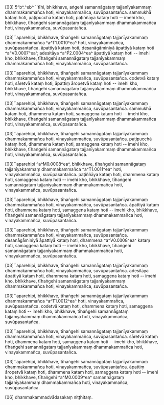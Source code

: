 [03] 5^b^.^eb^ ``tīhi, bhikkhave, aṅgehi samannāgataṃ tajjanīyakammaṃ dhammakammañca hoti, vinayakammañca,  suvūpasantañca. sammukhā kataṃ hoti, paṭipucchā kataṃ hoti, paṭiññāya kataṃ hoti --  imehi kho, bhikkhave, tīhaṅgehi samannāgataṃ tajjanīyakammaṃ dhammakammañca hoti, vinayakammañca,  suvūpasantañca.

[03]``aparehipi, bhikkhave, tīhaṅgehi samannāgataṃ tajjanīyakammaṃ dhammakammañca   ^a^T1.0010^ea^ hoti, vinayakammañca,  suvūpasantañca. āpattiyā kataṃ hoti, desanāgāminiyā āpattiyā kataṃ hoti  ^a^V0.0007^ea^,  adesitāya ^a^P2.0004^ea^ āpattiyā kataṃ hoti -- imehi kho, bhikkhave, tīhaṅgehi samannāgataṃ  tajjanīyakammaṃ dhammakammañca hoti, vinayakammañca, suvūpasantañca.

[03]``aparehipi, bhikkhave, tīhaṅgehi samannāgataṃ tajjanīyakammaṃ dhammakammañca hoti, vinayakammañca,  suvūpasantañca. codetvā kataṃ hoti, sāretvā kataṃ hoti, āpattiṃ āropetvā  kataṃ hoti -- imehi kho, bhikkhave, tīhaṅgehi samannāgataṃ tajjanīyakammaṃ dhammakammañca  hoti, vinayakammañca, suvūpasantañca.

[03]``aparehipi, bhikkhave, tīhaṅgehi samannāgataṃ tajjanīyakammaṃ dhammakammañca hoti, vinayakammañca,  suvūpasantañca. sammukhā kataṃ hoti, dhammena kataṃ hoti, samaggena kataṃ hoti --  imehi kho, bhikkhave, tīhaṅgehi samannāgataṃ tajjanīyakammaṃ dhammakammañca hoti, vinayakammañca,  suvūpasantañca.

[03]``aparehipi, bhikkhave, tīhaṅgehi samannāgataṃ tajjanīyakammaṃ dhammakammañca hoti, vinayakammañca,  suvūpasantañca. paṭipucchā kataṃ hoti, dhammena kataṃ hoti, samaggena kataṃ hoti --  imehi kho, bhikkhave, tīhaṅgehi samannāgataṃ tajjanīyakammaṃ dhammakammañca hoti, vinayakammañca,  suvūpasantañca.

[03]``aparehipi ^a^M0.0008^ea^, bhikkhave, tīhaṅgehi samannāgataṃ tajjanīyakammaṃ dhammakammañca   ^a^T1.0011^ea^ hoti,  vinayakammañca, suvūpasantañca. paṭiññāya kataṃ hoti, dhammena kataṃ hoti, samaggena  kataṃ hoti -- imehi kho, bhikkhave, tīhaṅgehi samannāgataṃ tajjanīyakammaṃ dhammakammañca  hoti, vinayakammañca, suvūpasantañca.

[03]``aparehipi, bhikkhave, tīhaṅgehi samannāgataṃ tajjanīyakammaṃ dhammakammañca hoti, vinayakammañca,  suvūpasantañca. āpattiyā kataṃ hoti, dhammena kataṃ hoti, samaggena kataṃ hoti --  imehi kho, bhikkhave, tīhaṅgehi samannāgataṃ tajjanīyakammaṃ dhammakammañca hoti, vinayakammañca,  suvūpasantañca.

[03]``aparehipi, bhikkhave, tīhaṅgehi samannāgataṃ tajjanīyakammaṃ dhammakammañca hoti, vinayakammañca,  suvūpasantañca. desanāgāminiyā āpattiyā kataṃ hoti, dhammena ^a^V0.0008^ea^ kataṃ hoti,  samaggena kataṃ hoti -- imehi kho, bhikkhave, tīhaṅgehi samannāgataṃ tajjanīyakammaṃ dhammakammañca  hoti, vinayakammañca, suvūpasantañca.

[03]``aparehipi, bhikkhave, tīhaṅgehi samannāgataṃ tajjanīyakammaṃ dhammakammañca hoti, vinayakammañca,  suvūpasantañca. adesitāya āpattiyā kataṃ hoti, dhammena kataṃ hoti, samaggena  kataṃ hoti -- imehi kho, bhikkhave, tīhaṅgehi samannāgataṃ tajjanīyakammaṃ dhammakammañca  hoti, vinayakammañca, suvūpasantañca.

[03]``aparehipi, bhikkhave, tīhaṅgehi samannāgataṃ tajjanīyakammaṃ dhammakammañca   ^a^T1.0012^ea^ hoti, vinayakammañca,  suvūpasantañca. codetvā kataṃ hoti, dhammena kataṃ hoti, samaggena kataṃ hoti --  imehi kho, bhikkhave, tīhaṅgehi samannāgataṃ tajjanīyakammaṃ dhammakammañca hoti, vinayakammañca,  suvūpasantañca.

[03]``aparehipi, bhikkhave, tīhaṅgehi samannāgataṃ tajjanīyakammaṃ dhammakammañca hoti, vinayakammañca,  suvūpasantañca. sāretvā kataṃ hoti, dhammena kataṃ hoti, samaggena kataṃ hoti --  imehi kho, bhikkhave, tīhaṅgehi samannāgataṃ tajjanīyakammaṃ dhammakammañca hoti, vinayakammañca,  suvūpasantañca.

[03]``aparehipi, bhikkhave, tīhaṅgehi samannāgataṃ tajjanīyakammaṃ dhammakammañca hoti, vinayakammañca,  suvūpasantañca. āpattiṃ āropetvā kataṃ hoti, dhammena kataṃ hoti, samaggena  kataṃ hoti -- imehi kho, bhikkhave, tīhaṅgehi ^a^M0.0009^ea^ samannāgataṃ tajjanīyakammaṃ  dhammakammañca hoti, vinayakammañca, suvūpasantañca.

[06] dhammakammadvādasakaṃ niṭṭhitaṃ.